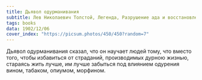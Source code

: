 ```yaml
---
title: Дьявол одурманивания
subtitle: Лев Николаевич Толстой, Легенда, Разрушение ада и восстановление его
tags: books
data: 1902/12/06
cover_index: "https://picsum.photos/450/450?random=7"
---
```






Дьявол одурманивания сказал, что он научает людей тому, что вместо того, чтобы избавиться от страданий, производимых дурною жизнью, стараясь жить лучше, им лучше забыться под влиянием одурения вином, табаком, опиумом, морфином.
